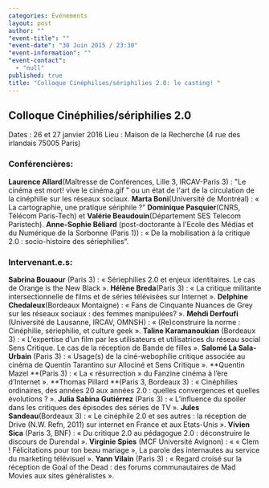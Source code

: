 ```yaml
---
categories: Événements
layout: post
author: ""
"event-title": ""
"event-date": "30 Juin 2015 / 23:30"
"event-information": ""
"event-contact": 
  - "null"
published: true
title: "Colloque Cinéphilies/sériphilies 2.0: le casting! "
---
```



## Colloque Cinéphilies/sériphilies 2.0
Dates : 26 et 27 janvier 2016
Lieu : Maison de la Recherche (4 rue des irlandais 75005 Paris)

### Conférencières:  

**Laurence Allard**(Maîtresse de Conférences, Lille 3, IRCAV-Paris 3) : "Le cinéma est mort! vive le cinéma.gif " ou un état de l'art de la circulation de la cinéphilie sur les réseaux sociaux. 
**Marta Boni**(Université de Montréal) : « La cartographie, une pratique sériphile ?”
**Dominique Pasquier**(CNRS, Télécom Paris-Tech) et **Valérie Beaudouin**(Département SES Telecom Paristech). 
**Anne-Sophie Béliard** (post-doctorante à l'Ecole des Médias et du Numérique de la Sorbonne (Paris 1)) : « De la mobilisation à la critique 2.0 : socio-histoire des sériephilies”. 

### Intervenant.e.s:

**Sabrina Bouaour** (Paris 3) : « Sériephilies 2.0 et enjeux identitaires. Le cas de Orange is the New Black ». 
**Hélène Breda**(Paris 3) : « La critique militante intersectionnelle de films et de séries télévisées sur Internet ». 
**Delphine Chedaleux**(Bordeaux Montaigne) : « Fans de Cinquante Nuances de Grey sur les réseaux sociaux : des femmes manipulées? ». 
**Mehdi Derfoufi** (Université de Lausanne, IRCAV, OMNSH) : « (Re)construire la norme : Cinéphilie, sériephilie, et culture geek ».
**Taline Karamanoukian** (Bordeaux 3) : « L’expertise d’un film par les utilisateurs et utilisatrices du réseau social Sens Critique. Le cas de la réception de Bande de filles ». 
**Salomé La Sala-Urbain** (Paris 3) : « Usage(s) de la ciné-webophilie critique associée au cinéma de Quentin Tarantino sur Allociné et Sens Critique ». 
**Quentin Mazel **(Paris 3) : « La « résurrection » du Fanzine cinéma à l’ère d’Internet ». 
**Thomas Pillard **(Paris 3, Bordeaux 3) : « Cinéphilies ordinaires, des années 20 aux années 2.0 : quelles convergences et quelles évolutions ? ».
**Julia Sabina Gutiérrez** (Paris 3) : « L’influence du spoiler dans les critiques des épisodes des séries de TV ». 
**Jules Sandeau**(Bordeaux 3) : « Le cinéphile 2.0 et ses autres : la réception de Drive (N.W. Refn, 2011) sur internet en France et aux Etats-Unis ».
**Vivien Sica** (Paris 3, BNF) : « Du critique 2.0 au pédagogue 2.0 : déconstruire le discours de Durendal ». 
**Virginie Spies** (MCF Université Avignon) : « « Clem ! Félicitations pour ton beau mariage », La parole des internautes au service du marketing télévisuel ». 
**Yann Vilain** (Paris 3) : « Regard croisé sur la réception de Goal of the Dead : des forums communautaires de Mad Movies aux sites généralistes ».
